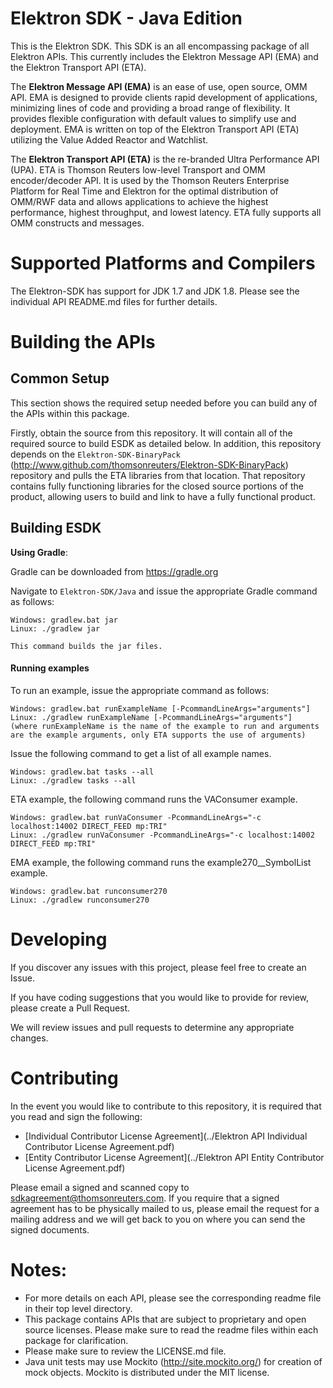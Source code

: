 # Elektron SDK - Java Edition
This is the Elektron SDK. This SDK is an all encompassing package of all Elektron APIs. This currently includes the Elektron Message API (EMA) and the Elektron Transport API (ETA).

The **Elektron Message API (EMA)** is an ease of use, open source, OMM API. EMA is designed to provide clients rapid development of applications, minimizing lines of code and providing a broad range of flexibility. It provides flexible configuration with default values to simplify use and deployment.  EMA is written on top of the Elektron Transport API (ETA) utilizing the Value Added Reactor and Watchlist. 

The **Elektron Transport API (ETA)** is the re-branded Ultra Performance API (UPA). ETA is Thomson Reuters low-level 
Transport and OMM encoder/decoder API.  It is used by the Thomson Reuters Enterprise Platform for Real Time and Elektron for the optimal distribution of OMM/RWF data and allows applications to achieve the highest performance, highest throughput, and lowest latency. ETA fully supports all OMM constructs and messages. 

# Supported Platforms and Compilers

The Elektron-SDK has support for JDK 1.7 and JDK 1.8.  Please see the individual API README.md files for further details.

# Building the APIs

## Common Setup
This section shows the required setup needed before you can build any of the APIs within this package.

Firstly, obtain the source from this repository. It will contain all of the required source to build ESDK as detailed below.
In addition, this repository depends on the `Elektron-SDK-BinaryPack` (http://www.github.com/thomsonreuters/Elektron-SDK-BinaryPack) repository and pulls the ETA libraries from that location.  That repository contains fully functioning libraries for the closed source portions of the product, allowing users to build and link to have a fully functional product. 

## Building ESDK

**Using Gradle**:

Gradle can be downloaded from https://gradle.org

Navigate to `Elektron-SDK/Java` and issue the appropriate Gradle command as follows:

	Windows: gradlew.bat jar
	Linux: ./gradlew jar
	
	This command builds the jar files.

#### Running examples

To run an example, issue the appropriate command as follows:
	  
	Windows: gradlew.bat runExampleName [-PcommandLineArgs="arguments"]
	Linux: ./gradlew runExampleName [-PcommandLineArgs="arguments"]
	(where runExampleName is the name of the example to run and arguments are the example arguments, only ETA supports the use of arguments)
	 
Issue the following command to get a list of all example names.
	  
	Windows: gradlew.bat tasks --all
	Linux: ./gradlew tasks --all

ETA example, the following command runs the VAConsumer example.
		
	Windows: gradlew.bat runVaConsumer -PcommandLineArgs="-c localhost:14002 DIRECT_FEED mp:TRI"
	Linux: ./gradlew runVaConsumer -PcommandLineArgs="-c localhost:14002 DIRECT_FEED mp:TRI"

EMA example, the following command runs the example270__SymbolList example.
		
	Windows: gradlew.bat runconsumer270
	Linux: ./gradlew runconsumer270

# Developing 

If you discover any issues with this project, please feel free to create an Issue.

If you have coding suggestions that you would like to provide for review, please create a Pull Request.

We will review issues and pull requests to determine any appropriate changes.


# Contributing
In the event you would like to contribute to this repository, it is required that you read and sign the following:

- [Individual Contributor License Agreement](../Elektron API Individual Contributor License Agreement.pdf)
- [Entity Contributor License Agreement](../Elektron API Entity Contributor License Agreement.pdf)

Please email a signed and scanned copy to sdkagreement@thomsonreuters.com.  If you require that a signed agreement has to be physically mailed to us, please email the request for a mailing address and we will get back to you on where you can send the signed documents.


# Notes:
- For more details on each API, please see the corresponding readme file in their top level directory.
- This package contains APIs that are subject to proprietary and open source licenses.  Please make sure to read the readme files within each package for clarification.
- Please make sure to review the LICENSE.md file.
- Java unit tests may use Mockito (http://site.mockito.org/) for creation of mock objects. Mockito is distributed under the MIT license.
